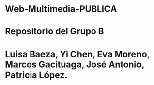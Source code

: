 # Web-Multimedia-PUBLICA
# Repositorio del Grupo B
# Luisa Baeza, Yi Chen, Eva Moreno, Marcos Gacituaga, José Antonio, Patricia López.
